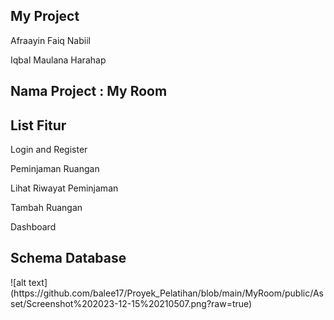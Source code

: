<h2>My Project</h2>
<p>Afraayin Faiq Nabiil</p>
<p>Iqbal Maulana Harahap</p>
<h2>Nama Project : My Room</h2>
<h2>List Fitur</h2>
<p>Login and Register</p>
<p>Peminjaman Ruangan</p>
<p>Lihat Riwayat Peminjaman</p>
<p>Tambah Ruangan</p>
<p>Dashboard</p>

<h2>Schema Database</h2>
![alt text](https://github.com/balee17/Proyek_Pelatihan/blob/main/MyRoom/public/Asset/Screenshot%202023-12-15%20210507.png?raw=true)
